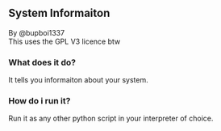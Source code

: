 ## System Informaiton
By @bupboi1337  
This uses the GPL V3 licence btw  

### What does it do?
It tells you informaiton about your system.

### How do i run it?
Run it as any other python script in your interpreter of choice.
